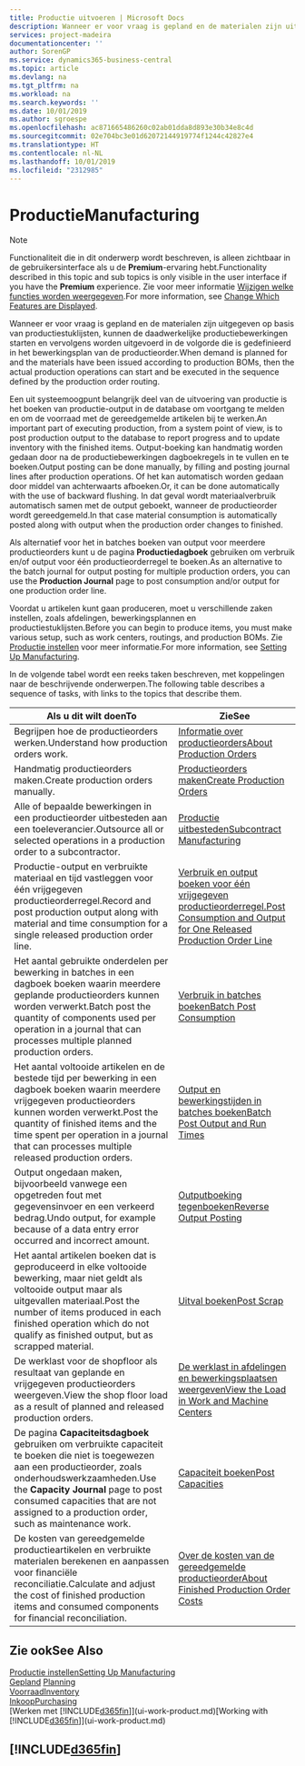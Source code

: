 ```yaml
---
title: Productie uitvoeren | Microsoft Docs
description: Wanneer er voor vraag is gepland en de materialen zijn uitgegeven op basis van productiestuklijsten, kunnen de daadwerkelijke productiebewerkingen starten en vervolgens worden uitgevoerd in de volgorde die is gedefinieerd in het bewerkingsplan van de productieorder.
services: project-madeira
documentationcenter: ''
author: SorenGP
ms.service: dynamics365-business-central
ms.topic: article
ms.devlang: na
ms.tgt_pltfrm: na
ms.workload: na
ms.search.keywords: ''
ms.date: 10/01/2019
ms.author: sgroespe
ms.openlocfilehash: ac871665486260c02ab01dda8d893e30b34e8c4d
ms.sourcegitcommit: 02e704bc3e01d62072144919774f1244c42827e4
ms.translationtype: HT
ms.contentlocale: nl-NL
ms.lasthandoff: 10/01/2019
ms.locfileid: "2312985"
---
```

# <a name="manufacturing"></a><span data-ttu-id="62452-103">Productie</span><span class="sxs-lookup"><span data-stu-id="62452-103">Manufacturing</span></span>
> [!NOTE]
> <span data-ttu-id="62452-104">Functionaliteit die in dit onderwerp wordt beschreven, is alleen zichtbaar in de gebruikersinterface als u de **Premium**-ervaring hebt.</span><span class="sxs-lookup"><span data-stu-id="62452-104">Functionality described in this topic and sub topics is only visible in the user interface if you have the **Premium** experience.</span></span> <span data-ttu-id="62452-105">Zie voor meer informatie [Wijzigen welke functies worden weergegeven](ui-experiences.md).</span><span class="sxs-lookup"><span data-stu-id="62452-105">For more information, see [Change Which Features are Displayed](ui-experiences.md).</span></span>

<span data-ttu-id="62452-106">Wanneer er voor vraag is gepland en de materialen zijn uitgegeven op basis van productiestuklijsten, kunnen de daadwerkelijke productiebewerkingen starten en vervolgens worden uitgevoerd in de volgorde die is gedefinieerd in het bewerkingsplan van de productieorder.</span><span class="sxs-lookup"><span data-stu-id="62452-106">When demand is planned for and the materials have been issued according to production BOMs, then the actual production operations can start and be executed in the sequence defined by the production order routing.</span></span>  

<span data-ttu-id="62452-107">Een uit systeemoogpunt belangrijk deel van de uitvoering van productie is het boeken van productie-output in de database om voortgang te melden en om de voorraad met de gereedgemelde artikelen bij te werken.</span><span class="sxs-lookup"><span data-stu-id="62452-107">An important part of executing production, from a system point of view, is to post production output to the database to report progress and to update inventory with the finished items.</span></span> <span data-ttu-id="62452-108">Output-boeking kan handmatig worden gedaan door na de productiebewerkingen dagboekregels in te vullen en te boeken.</span><span class="sxs-lookup"><span data-stu-id="62452-108">Output posting can be done manually, by filling and posting journal lines after production operations.</span></span> <span data-ttu-id="62452-109">Of het kan automatisch worden gedaan door middel van achterwaarts afboeken.</span><span class="sxs-lookup"><span data-stu-id="62452-109">Or, it can be done automatically with the use of backward flushing.</span></span> <span data-ttu-id="62452-110">In dat geval wordt materiaalverbruik automatisch samen met de output geboekt, wanneer de productieorder wordt gereedgemeld.</span><span class="sxs-lookup"><span data-stu-id="62452-110">In that case material consumption is automatically posted along with output when the production order changes to finished.</span></span>  

<span data-ttu-id="62452-111">Als alternatief voor het in batches boeken van output voor meerdere productieorders kunt u de pagina **Productiedagboek** gebruiken om verbruik en/of output voor één productieorderregel te boeken.</span><span class="sxs-lookup"><span data-stu-id="62452-111">As an alternative to the batch journal for output posting for multiple production orders, you can use the **Production Journal** page to post consumption and/or output for one production order line.</span></span>

<span data-ttu-id="62452-112">Voordat u artikelen kunt gaan produceren, moet u verschillende zaken instellen, zoals afdelingen, bewerkingsplannen en productiestuklijsten.</span><span class="sxs-lookup"><span data-stu-id="62452-112">Before you can begin to produce items, you must make various setup, such as work centers, routings, and production BOMs.</span></span> <span data-ttu-id="62452-113">Zie [Productie instellen](production-configure-production-processes.md) voor meer informatie.</span><span class="sxs-lookup"><span data-stu-id="62452-113">For more information, see [Setting Up Manufacturing](production-configure-production-processes.md).</span></span>

<span data-ttu-id="62452-114">In de volgende tabel wordt een reeks taken beschreven, met koppelingen naar de beschrijvende onderwerpen.</span><span class="sxs-lookup"><span data-stu-id="62452-114">The following table describes a sequence of tasks, with links to the topics that describe them.</span></span>   

|<span data-ttu-id="62452-115">**Als u dit wilt doen**</span><span class="sxs-lookup"><span data-stu-id="62452-115">**To**</span></span>|<span data-ttu-id="62452-116">**Zie**</span><span class="sxs-lookup"><span data-stu-id="62452-116">**See**</span></span>|  
|------------|-------------|  
|<span data-ttu-id="62452-117">Begrijpen hoe de productieorders werken.</span><span class="sxs-lookup"><span data-stu-id="62452-117">Understand how production orders work.</span></span>|[<span data-ttu-id="62452-118">Informatie over productieorders</span><span class="sxs-lookup"><span data-stu-id="62452-118">About Production Orders</span></span>](production-about-production-orders.md)|
|<span data-ttu-id="62452-119">Handmatig productieorders maken.</span><span class="sxs-lookup"><span data-stu-id="62452-119">Create production orders manually.</span></span>|[<span data-ttu-id="62452-120">Productieorders maken</span><span class="sxs-lookup"><span data-stu-id="62452-120">Create Production Orders</span></span>](production-how-to-create-production-orders.md)|
|<span data-ttu-id="62452-121">Alle of bepaalde bewerkingen in een productieorder uitbesteden aan een toeleverancier.</span><span class="sxs-lookup"><span data-stu-id="62452-121">Outsource all or selected operations in a production order to a subcontractor.</span></span>|[<span data-ttu-id="62452-122">Productie uitbesteden</span><span class="sxs-lookup"><span data-stu-id="62452-122">Subcontract Manufacturing</span></span>](production-how-to-subcontract-manufacturing.md)|
|<span data-ttu-id="62452-123">Productie-output en verbruikte materiaal en tijd vastleggen voor één vrijgegeven productieorderregel.</span><span class="sxs-lookup"><span data-stu-id="62452-123">Record and post production output along with material and time consumption for a single released production order line.</span></span>|[<span data-ttu-id="62452-124">Verbruik en output boeken voor één vrijgegeven productieorderregel.</span><span class="sxs-lookup"><span data-stu-id="62452-124">Post Consumption and Output for One Released Production Order Line</span></span>](production-how-to-register-consumption-and-output.md)|  
|<span data-ttu-id="62452-125">Het aantal gebruikte onderdelen per bewerking in batches in een dagboek boeken waarin meerdere geplande productieorders kunnen worden verwerkt.</span><span class="sxs-lookup"><span data-stu-id="62452-125">Batch post the quantity of components used per operation in a journal that can processes multiple planned production orders.</span></span>|[<span data-ttu-id="62452-126">Verbruik in batches boeken</span><span class="sxs-lookup"><span data-stu-id="62452-126">Batch Post Consumption</span></span>](production-how-to-post-consumption.md)|
|<span data-ttu-id="62452-127">Het aantal voltooide artikelen en de bestede tijd per bewerking in een dagboek boeken waarin meerdere vrijgegeven productieorders kunnen worden verwerkt.</span><span class="sxs-lookup"><span data-stu-id="62452-127">Post the quantity of finished items and the time spent per operation in a journal that can processes multiple released production orders.</span></span>|[<span data-ttu-id="62452-128">Output en bewerkingstijden in batches boeken</span><span class="sxs-lookup"><span data-stu-id="62452-128">Batch Post Output and Run Times</span></span>](production-how-to-post-output-quantity.md)|
|<span data-ttu-id="62452-129">Output ongedaan maken, bijvoorbeeld vanwege een opgetreden fout met gegevensinvoer en een verkeerd bedrag.</span><span class="sxs-lookup"><span data-stu-id="62452-129">Undo output, for example because of a data entry error occurred and incorrect amount.</span></span>  |[<span data-ttu-id="62452-130">Outputboeking tegenboeken</span><span class="sxs-lookup"><span data-stu-id="62452-130">Reverse Output Posting</span></span>](production-how-to-reverse-output-posting.md)|  
|<span data-ttu-id="62452-131">Het aantal artikelen boeken dat is geproduceerd in elke voltooide bewerking, maar niet geldt als voltooide output maar als uitgevallen materiaal.</span><span class="sxs-lookup"><span data-stu-id="62452-131">Post the number of items produced in each finished operation which do not qualify as finished output, but as scrapped material.</span></span>|[<span data-ttu-id="62452-132">Uitval boeken</span><span class="sxs-lookup"><span data-stu-id="62452-132">Post Scrap</span></span>](production-how-to-post-scrap.md)|
|<span data-ttu-id="62452-133">De werklast voor de shopfloor als resultaat van geplande en vrijgegeven productieorders weergeven.</span><span class="sxs-lookup"><span data-stu-id="62452-133">View the shop floor load as a result of planned and released production orders.</span></span>|[<span data-ttu-id="62452-134">De werklast in afdelingen en bewerkingsplaatsen weergeven</span><span class="sxs-lookup"><span data-stu-id="62452-134">View the Load in Work and Machine Centers</span></span>](production-how-to-view-the-load-on-work-centers.md)|      
|<span data-ttu-id="62452-135">De pagina **Capaciteitsdagboek** gebruiken om verbruikte capaciteit te boeken die niet is toegewezen aan een productieorder, zoals onderhoudswerkzaamheden.</span><span class="sxs-lookup"><span data-stu-id="62452-135">Use the **Capacity Journal** page to post consumed capacities that are not assigned to a production order, such as maintenance work.</span></span>|[<span data-ttu-id="62452-136">Capaciteit boeken</span><span class="sxs-lookup"><span data-stu-id="62452-136">Post Capacities</span></span>](production-how-to-post-capacities.md)|  
|<span data-ttu-id="62452-137">De kosten van gereedgemelde productieartikelen en verbruikte materialen berekenen en aanpassen voor financiële reconciliatie.</span><span class="sxs-lookup"><span data-stu-id="62452-137">Calculate and adjust the cost of finished production items and consumed components for financial reconciliation.</span></span>|[<span data-ttu-id="62452-138">Over de kosten van de gereedgemelde productieorder</span><span class="sxs-lookup"><span data-stu-id="62452-138">About Finished Production Order Costs</span></span>](finance-about-finished-production-order-costs.md)|  

## <a name="see-also"></a><span data-ttu-id="62452-139">Zie ook</span><span class="sxs-lookup"><span data-stu-id="62452-139">See Also</span></span>  
[<span data-ttu-id="62452-140">Productie instellen</span><span class="sxs-lookup"><span data-stu-id="62452-140">Setting Up Manufacturing</span></span>](production-configure-production-processes.md)  
<span data-ttu-id="62452-141">[Gepland](production-planning.md)    </span><span class="sxs-lookup"><span data-stu-id="62452-141">[Planning](production-planning.md)    </span></span>  
[<span data-ttu-id="62452-142">Voorraad</span><span class="sxs-lookup"><span data-stu-id="62452-142">Inventory</span></span>](inventory-manage-inventory.md)  
[<span data-ttu-id="62452-143">Inkoop</span><span class="sxs-lookup"><span data-stu-id="62452-143">Purchasing</span></span>](purchasing-manage-purchasing.md)  
<span data-ttu-id="62452-144">[Werken met [!INCLUDE[d365fin](includes/d365fin_md.md)]](ui-work-product.md)</span><span class="sxs-lookup"><span data-stu-id="62452-144">[Working with [!INCLUDE[d365fin](includes/d365fin_md.md)]](ui-work-product.md)</span></span>

## [!INCLUDE[d365fin](includes/free_trial_md.md)]  
